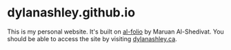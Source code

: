 # dylanashley.github.io

This is my personal website. It's built on [al-folio](https://github.com/alshedivat/al-folio) by Maruan Al-Shedivat. You should be able to access the site by visiting [dylanashley.ca](http://dylanashley.ca).
